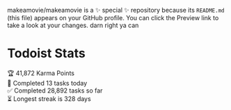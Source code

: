 makeamovie/makeamovie is a ✨ special ✨ repository because its `README.md` (this file) appears on your GitHub profile.
You can click the Preview link to take a look at your changes. darn right ya can

# Todoist Stats

<!-- TODO-IST:START -->
🏆  41,872 Karma Points           
🌸  Completed 13 tasks today           
✅  Completed 28,892 tasks so far           
⏳  Longest streak is 328 days
<!-- TODO-IST:END -->